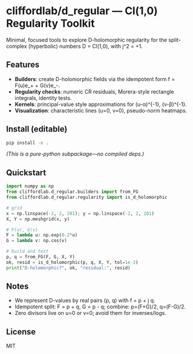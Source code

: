 # cliffordlab/d_regular — Cl(1,0) Regularity Toolkit

Minimal, focused tools to explore D-holomorphic regularity for the split-complex (hyperbolic) numbers D = Cl(1,0), with j^2 = +1.

## Features
- **Builders**: create D-holomorphic fields via the idempotent form f = F(u)e_+ + G(v)e_-.
- **Regularity checks**: numeric CR residuals, Morera-style rectangle integrals, identity tests.
- **Kernels**: principal-value style approximations for (u-α)^{-1}, (v-β)^{-1}.
- **Visualization**: characteristic lines (u=0, v=0), pseudo-norm heatmaps.

## Install (editable)
```bash
pip install -e .
```

*(This is a pure-python subpackage—no compiled deps.)*

## Quickstart
```python
import numpy as np
from cliffordlab.d_regular.builders import from_FG
from cliffordlab.d_regular.regularity import is_d_holomorphic

# grid
x = np.linspace(-2, 2, 201); y = np.linspace(-2, 2, 201)
X, Y = np.meshgrid(x, y)

# F(u), G(v)
F = lambda u: np.exp(0.2*u)
G = lambda v: np.cos(v)

# build and test
p, q = from_FG(F, G, X, Y)
ok, resid = is_d_holomorphic(p, q, X, Y, tol=1e-2)
print("D-holomorphic?", ok, "residual:", resid)
```

## Notes
- We represent D-values by real pairs (p, q) with f = p + j q.
- Idempotent split: F = p + q, G = p - q; combine: p=(F+G)/2, q=(F-G)/2.
- Zero divisors live on u=0 or v=0; avoid them for inverses/logs.

## License
MIT
